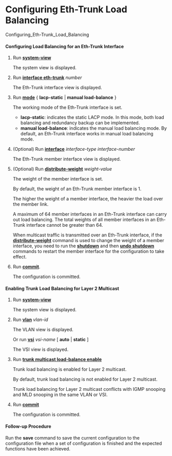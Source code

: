 Configuring Eth-Trunk Load Balancing
====================================

Configuring_Eth-Trunk_Load_Balancing

#### Configuring Load Balancing for an Eth-Trunk Interface

1. Run [**system-view**](cmdqueryname=system-view)
   
   The system view is displayed.
2. Run [**interface eth-trunk**](cmdqueryname=interface+eth-trunk) *number*
   
   The Eth-Trunk interface view is displayed.
3. Run [**mode**](cmdqueryname=mode) { **lacp-static** | **manual load-balance** }
   
   The working mode of the Eth-Trunk interface is set.
   
   * **lacp-static**: indicates the static LACP mode. In this mode, both load balancing and redundancy backup can be implemented.
   * **manual load-balance**: indicates the manual load balancing mode. By default, an Eth-Trunk interface works in manual load balancing mode.
4. (Optional) Run [**interface**](cmdqueryname=interface) *interface-type interface-number*
   
   The Eth-Trunk member interface view is displayed.
5. (Optional) Run [**distribute-weight**](cmdqueryname=distribute-weight) *weight-value*
   
   The weight of the member interface is set.
   
   By default, the weight of an Eth-Trunk member interface is 1.
   
   The higher the weight of a member interface, the heavier the load over the member link.
   
   A maximum of 64 member interfaces in an Eth-Trunk interface can carry out load balancing. The total weights of all member interfaces in an Eth-Trunk interface cannot be greater than 64.
   
   When multicast traffic is transmitted over an Eth-Trunk interface, if the [**distribute-weight**](cmdqueryname=distribute-weight) command is used to change the weight of a member interface, you need to run the [**shutdown**](cmdqueryname=shutdown) and then [**undo shutdown**](cmdqueryname=undo+shutdown) commands to restart the member interface for the configuration to take effect.
6. Run [**commit**](cmdqueryname=commit).
   
   The configuration is committed.

#### Enabling Trunk Load Balancing for Layer 2 Multicast

1. Run [**system-view**](cmdqueryname=system-view)
   
   The system view is displayed.
2. Run [**vlan**](cmdqueryname=vlan) *vlan-id*
   
   The VLAN view is displayed.
   
   Or run [**vsi**](cmdqueryname=vsi) *vsi-name* [ **auto** | **static** ]
   
   The VSI view is displayed.
3. Run [**trunk multicast load-balance enable**](cmdqueryname=trunk+multicast+load-balance+enable)
   
   Trunk load balancing is enabled for Layer 2 multicast.
   
   By default, trunk load balancing is not enabled for Layer 2 multicast.
   
   Trunk load balancing for Layer 2 multicast conflicts with IGMP snooping and MLD snooping in the same VLAN or VSI.
4. Run [**commit**](cmdqueryname=commit)
   
   The configuration is committed.

#### Follow-up Procedure

Run the **save** command to save the current configuration to the configuration file when a set of configuration is finished and the expected functions have been achieved.